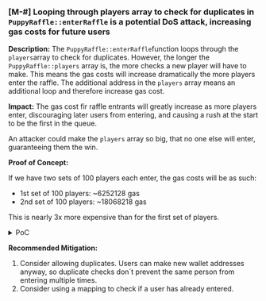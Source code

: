 ### [M-#] Looping through players array to check for duplicates in `PuppyRaffle::enterRaffle` is a potential DoS attack, increasing gas costs for future users

**Description:** The `PuppyRaffle::enterRaffle`function loops through the `players`array to check for duplicates. However, the longer the `PuppyRaffle::players` array is, the more checks a new player will have to make. This means the gas costs will increase dramatically the more players enter the raffle. The additional address in the `players` array means an additional loop and therefore increase gas cost.

**Impact:** 
The gas cost fir raffle entrants will greatly increase as more players enter, discouraging later users from entering, and causing a rush at the start to be the first in the queue.

An attacker could make the `players` array so big, that no one else will enter, guaranteeing them the win.

**Proof of Concept:**

If we have two sets of 100 players each enter, the gas costs will be as such:
- 1st set of 100 players: ~6252128 gas
- 2nd set of 100 players: ~18068218 gas

This is nearly 3x more expensive than for the first set of players.

<details>
<summary>PoC</summary>
Place the following test into `PuppyRaffleTest.t.sol`.

```javascript
    function test_denialOfService() public {
        vm.txGasPrice(1);
        // Enter 100 players
        uint256 playersNum = 100;
        address[] memory players = new address[](playersNum);
        for (uint256 i = 0; i < playersNum; i++) {
            players[i] = address(i);
        }

        // check gas costs
        uint256 gasStart = gasleft();
        puppyRaffle.enterRaffle{value: entranceFee * players.length}(players);
        uint256 gasEnd = gasleft();

        uint256 gasUsedFirst = (gasStart - gasEnd) * tx.gasprice;
        console.log("Gas used for first 100 players", gasUsedFirst);

        // Enter more players
        address[] memory playersTwo = new address[](playersNum);
        for (uint256 i = 0; i < playersNum; i++) {
            playersTwo[i] = address(i + playersNum);
        }

        // check gas costs
        uint256 gasStart2 = gasleft();
        puppyRaffle.enterRaffle{value: entranceFee * playersTwo.length}(playersTwo);
        uint256 gasEnd2 = gasleft();

        uint256 gasUsedSecond = (gasStart2 - gasEnd2) * tx.gasprice;
        console.log("Gas used for second 100 players", gasUsedSecond);

        assert(gasUsedFirst < gasUsedSecond);
    }
```
</details>

**Recommended Mitigation:** 

1. Consider allowing duplicates. Users can make new wallet addresses anyway, so duplicate checks don´t prevent the same person from entering multiple times.
2. Consider using a mapping to check if a user has already entered.
